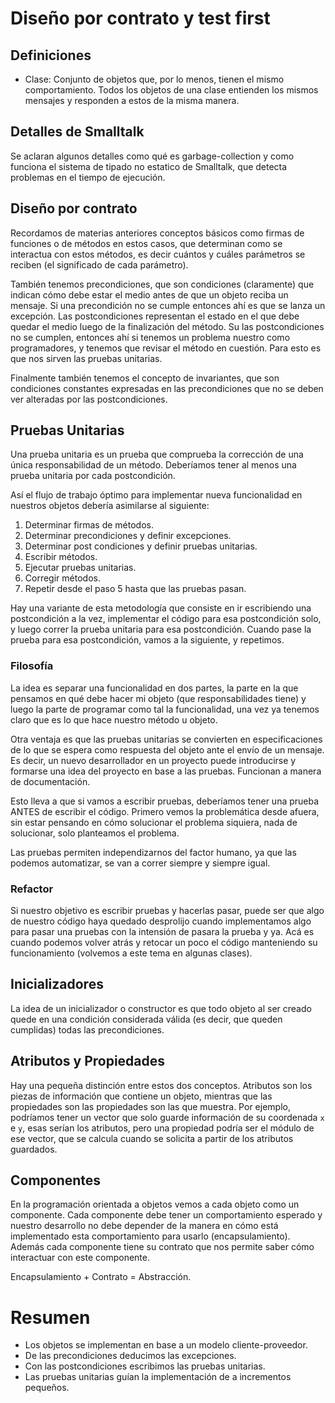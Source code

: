 [comment]: # (vim: setlocal spell spelllang=es)
# Diseño por contrato y test first

## Definiciones

* Clase: Conjunto de objetos que, por lo menos, tienen el mismo comportamiento.
Todos los objetos de una clase entienden los mismos mensajes y responden a
estos de la misma manera.

## Detalles de Smalltalk

Se aclaran algunos detalles como qué es garbage-collection y como funciona el
sistema de tipado no estatico de Smalltalk, que detecta problemas en el tiempo
de ejecución.

## Diseño por contrato

Recordamos de materias anteriores conceptos básicos como firmas de funciones o
de métodos en estos casos, que determinan como se interactua con estos métodos,
es decir cuántos y cuáles parámetros se reciben (el significado de cada
parámetro).

También tenemos precondiciones, que son condiciones (claramente) que indican
cómo debe estar el medio antes de que un objeto reciba un mensaje. Si una
precondición no se cumple entonces ahí es que se lanza un excepción. Las
postcondiciones representan el estado en el que debe quedar el medio luego de
la finalización del método. Su las postcondiciones no se cumplen, entonces ahí
si tenemos un problema nuestro como programadores, y tenemos que revisar el
método en cuestión. Para esto es que nos sirven las pruebas unitarias.

Finalmente también tenemos el concepto de invariantes, que son condiciones
constantes expresadas en las precondiciones que no se deben ver alteradas por
las postcondiciones.

## Pruebas Unitarias

Una prueba unitaria es un prueba que comprueba la corrección de una única
responsabilidad de un método. Deberíamos tener al menos una prueba unitaria por
cada postcondición.

Así el flujo de trabajo óptimo para implementar nueva funcionalidad en nuestros
objetos debería asimilarse al siguiente:

1. Determinar firmas de métodos.
2. Determinar precondiciones y definir excepciones.
3. Determinar post condiciones y definir pruebas unitarias.
4. Escribir métodos.
5. Ejecutar pruebas unitarias.
6. Corregir métodos.
7. Repetir desde el paso 5 hasta que las pruebas pasan.

Hay una variante de esta metodología que consiste en ir escribiendo una
postcondición a la vez, implementar el código para esa postcondición solo,
y luego correr la prueba unitaria para esa postcondición. Cuando pase la prueba
para esa postcondición, vamos a la siguiente, y repetimos.

### Filosofía

La idea es separar una funcionalidad en dos partes, la parte en la que pensamos
en qué debe hacer mi objeto (que responsabilidades tiene) y luego la parte de
programar como tal la funcionalidad, una vez ya tenemos claro que es lo que
hace nuestro método u objeto.

Otra ventaja es que las pruebas unitarias se convierten en especificaciones de
lo que se espera como respuesta del objeto ante el envío de un mensaje. Es
decir, un nuevo desarrollador en un proyecto puede introducirse y formarse una
idea del proyecto en base a las pruebas. Funcionan a manera de documentación.

Esto lleva a que si vamos a escribir pruebas, deberíamos tener una prueba ANTES
de escribir el código. Primero vemos la problemática desde afuera, sin estar
pensando en cómo solucionar el problema siquiera, nada de solucionar, solo
planteamos el problema.

Las pruebas permiten independizarnos del factor humano, ya que las podemos
automatizar, se van a correr siempre y siempre igual.

### Refactor

Si nuestro objetivo es escribir pruebas y hacerlas pasar, puede ser que algo
de nuestro código haya quedado desprolijo cuando implementamos algo para pasar
una pruebas con la intensión de pasara la prueba y ya. Acá es cuando podemos
volver atrás y retocar un poco el código manteniendo su funcionamiento
(volvemos a este tema en algunas clases).

## Inicializadores

La idea de un inicializador o constructor es que todo objeto al ser creado
quede en una condición considerada válida (es decir, que queden cumplidas)
todas las precondiciones.

## Atributos y Propiedades

Hay una pequeña distinción entre estos dos conceptos. Atributos son los piezas
de información que contiene un objeto, mientras que las propiedades son las
propiedades son las que muestra. Por ejemplo, podríamos tener un vector que
solo guarde información de su coordenada `x` e `y`, esas serían los atributos,
pero una propiedad podría ser el módulo de ese vector, que se calcula cuando
se solicita a partir de los atributos guardados.

## Componentes

En la programación orientada a objetos vemos a cada objeto como un componente.
Cada componente debe tener un comportamiento esperado y nuestro desarrollo no
debe depender de la manera en cómo está implementado esta comportamiento para
usarlo (encapsulamiento). Además cada componente tiene su contrato que nos
permite saber cómo interactuar con este componente.

Encapsulamiento + Contrato = Abstracción.

# Resumen

* Los objetos se implementan en base a un modelo cliente-proveedor.
* De las precondiciones deducimos las excepciones.
* Con las postcondiciones escribimos las pruebas unitarias.
* Las pruebas unitarias guían la implementación de a incrementos pequeños.
